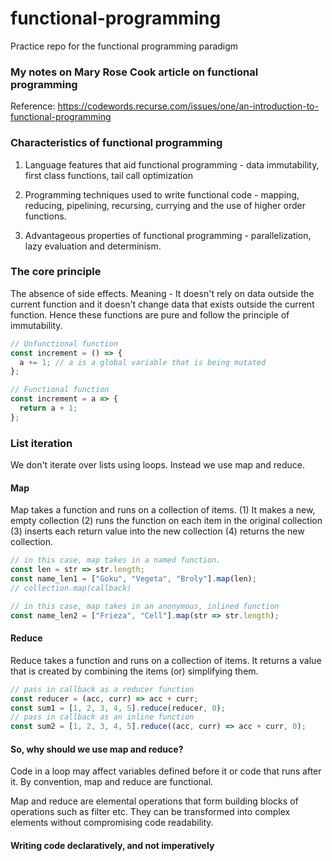 # functional-programming

Practice repo for the functional programming paradigm

### My notes on Mary Rose Cook article on functional programming

Reference: https://codewords.recurse.com/issues/one/an-introduction-to-functional-programming

### Characteristics of functional programming

1. Language features that aid functional programming - data immutability, first class functions, tail call optimization

2. Programming techniques used to write functional code - mapping, reducing, pipelining, recursing, currying and the use of higher order functions.

3. Advantageous properties of functional programming - parallelization, lazy evaluation and determinism.

### The core principle

The absence of side effects.
Meaning - It doesn't rely on data outside the current function and it doesn't change data that exists outside the current function.
Hence these functions are pure and follow the principle of immutability.

```javascript
// Unfunctional function
const increment = () => {
  a += 1; // a is a global variable that is being mutated
};
```

```javascript
// Functional function
const increment = a => {
  return a + 1;
};
```

### List iteration

We don't iterate over lists using loops. Instead we use map and reduce.

#### Map

Map takes a function and runs on a collection of items. (1) It makes a new, empty collection (2) runs the function on each item in the original collection (3) inserts each return value into the new collection (4) returns the new collection.

```javascript
// in this case, map takes in a named function.
const len = str => str.length;
const name_len1 = ["Goku", "Vegeta", "Broly"].map(len);
// collection.map(callback)
```

```javascript
// in this case, map takes in an anonymous, inlined function
const name_len2 = ["Frieza", "Cell"].map(str => str.length);
```

#### Reduce

Reduce takes a function and runs on a collection of items.
It returns a value that is created by combining the items (or) simplifying them.

```javascript
// pass in callback as a reducer function
const reducer = (acc, curr) => acc + curr;
const sum1 = [1, 2, 3, 4, 5].reduce(reducer, 0);
// pass in callback as an inline function
const sum2 = [1, 2, 3, 4, 5].reduce((acc, curr) => acc + curr, 0);
```

#### So, why should we use map and reduce?

Code in a loop may affect variables defined before it or code that runs after it. By convention, map and reduce are functional.

Map and reduce are elemental operations that form building blocks of operations such as filter etc. They can be transformed into complex elements without compromising code readability.

#### Writing code declaratively, and not imperatively
